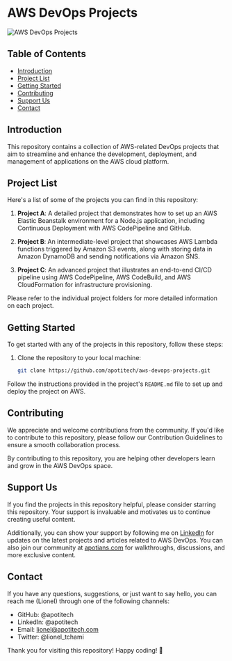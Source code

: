# AWS DevOps Projects

![AWS DevOps Projects](https://www.canva.com/design/DAFplonYIL4/ccY10NzqFtwkrPISQl26-g/view?utm_content=DAFplonYIL4&utm_campaign=designshare&utm_medium=link&utm_source=publishsharelink)

## Table of Contents

- [Introduction](#introduction)
- [Project List](#project-list)
- [Getting Started](#getting-started)
- [Contributing](#contributing)
- [Support Us](#support-us)
- [Contact](#contact)

## Introduction

This repository contains a collection of AWS-related DevOps projects that aim to streamline and enhance the development, deployment, and management of applications on the AWS cloud platform.

## Project List

Here's a list of some of the projects you can find in this repository:

1. **Project A**: A detailed project that demonstrates how to set up an AWS Elastic Beanstalk environment for a Node.js application, including Continuous Deployment with AWS CodePipeline and GitHub.

2. **Project B**: An intermediate-level project that showcases AWS Lambda functions triggered by Amazon S3 events, along with storing data in Amazon DynamoDB and sending notifications via Amazon SNS.

3. **Project C**: An advanced project that illustrates an end-to-end CI/CD pipeline using AWS CodePipeline, AWS CodeBuild, and AWS CloudFormation for infrastructure provisioning.

Please refer to the individual project folders for more detailed information on each project.

## Getting Started

To get started with any of the projects in this repository, follow these steps:

1. Clone the repository to your local machine:

   ```bash
   git clone https://github.com/apotitech/aws-devops-projects.git
   ```

Follow the instructions provided in the project's `README.md` file to set up and deploy the project on AWS.

## Contributing

We appreciate and welcome contributions from the community. If you'd like to contribute to this repository, please follow our Contribution Guidelines to ensure a smooth collaboration process.

By contributing to this repository, you are helping other developers learn and grow in the AWS DevOps space.

## Support Us

If you find the projects in this repository helpful, please consider starring this repository. Your support is invaluable and motivates us to continue creating useful content.

Additionally, you can show your support by following me on [LinkedIn](https://linkedin.com) for updates on the latest projects and articles related to AWS DevOps. You can also join our community at [apotians.com](https://apotians.com) for walkthroughs, discussions, and more exclusive content.

## Contact

If you have any questions, suggestions, or just want to say hello, you can reach me (Lionel) through one of the following channels:

- GitHub: @apotitech
- LinkedIn: @apotitech
- Email: lionel@apotitech.com
- Twitter: @lionel_tchami

Thank you for visiting this repository! Happy coding! 🚀

